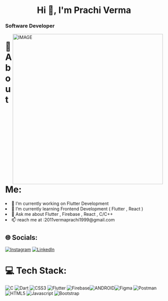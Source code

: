 <h1 align="center">Hi 👋, I'm Prachi Verma</h1>
<h3 align="left">Software Developer</h3>
<img align="right" alt="IMAGE" src="https://ouch-cdn2.icons8.com/tDVPnO7F3kdD0xVzd2VnMPmlb_Bhb841G_CUofgmuqk/rs:fit:256:324/czM6Ly9pY29uczgu/b3VjaC1wcm9kLmFz/c2V0cy9wbmcvNjgy/L2ExZGYxMGE0LTFk/NjMtNDA0Mi04ZWNj/LWI3OWU4N2ViM2Iw/Zi5wbmc.png" width="480px"/>

 
# 💫 About Me:

<li align="left">🔭 I’m currently working on Flutter Development </b></li>
<li align="left">🌱 I’m currently learning Frontend Development ( Flutter , React ) </b></li>
<li align="left">💬 Ask me about Flutter , Firebase , React , C/C++ </b></li>
<li align="left">📫 reach me at :2011vermaprachi1999@gmail.com </b></li>

## 🌐 Socials:
[![Instagram](https://img.shields.io/badge/Instagram-%23E4405F.svg?logo=Instagram&logoColor=white)](https://instagram.com/_prachiverma__?igshid=NTc4MTIwNjQ2YQ==) [![LinkedIn](https://img.shields.io/badge/LinkedIn-%230077B5.svg?logo=linkedin&logoColor=white)](https://www.linkedin.com/in/prachive) 

# 💻 Tech Stack:
![C](https://img.shields.io/badge/c-%2300599C.svg?style=for-the-badge&logo=c&logoColor=white)  ![Dart](https://img.shields.io/badge/dart-%230175C2.svg?style=for-the-badge&logo=dart&logoColor=white) ![CSS3](https://img.shields.io/badge/css3-%231572B6.svg?style=for-the-badge&logo=css3&logoColor=white) ![Flutter](https://img.shields.io/badge/Flutter-%2302569B.svg?style=for-the-badge&logo=Flutter&logoColor=white) ![Firebase]()![ANDROID](https://img.shields.io/badge/android-%2320232a.svg?style=for-the-badge&logo=android&logoColor=%a4c639)![Figma](https://img.shields.io/badge/figma-%23F24E1E.svg?style=for-the-badge&logo=figma&logoColor=white) ![Postman](https://img.shields.io/badge/Postman-FF6C37?style=for-the-badge&logo=postman&logoColor=white) ![HTML5](https://www.flaticon.com/free-icon/html-5_5968267) ![Javascript](https://cdn-icons-png.flaticon.com/128/5968/5968292.png) ![Bootstrap](![image](https://github.com/prachi-git99/prachi-git99/assets/83897459/74140b80-7a5d-49e0-aa5a-8e735efebbe4)
)
